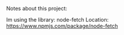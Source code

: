 Notes about this project:


Im using the library: node-fetch
Location: https://www.npmjs.com/package/node-fetch
